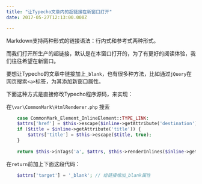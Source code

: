```yaml
---
title: "让Typecho文章内的超链接在新窗口打开"
date: 2017-05-27T12:13:00.000Z

---
```


Markdown支持两种形式的链接语法：行内式和参考式两种形式。

而我们打开所生产的超链接，默认是在本窗口打开的，为了有更好的阅读体验，我们往往希望在新窗口。

要想让Typecho的文章中链接加上`_blank`，也有很多种方法，比如通过`jQuery`在网页搜索`<a>`标签，为其添加新窗口属性。

下面这种方式是直接修改Typecho程序源码，来实现：

在`\var\CommonMark\HtmlRenderer.php` 搜索
```php
    case CommonMark_Element_InlineElement::TYPE_LINK:
    $attrs['href'] = $this->escape($inline->getAttribute('destination'), true);
    if ($title = $inline->getAttribute('title')) {
        $attrs['title'] = $this->escape($title, true);
    }
    
    return $this->inTags('a', $attrs, $this->renderInlines($inline->getAttribute('label')));
```
在`return`前加上下面这段代码：
```php
    $attrs['target'] = '_blank'; // 给链接增加_blank属性
```
